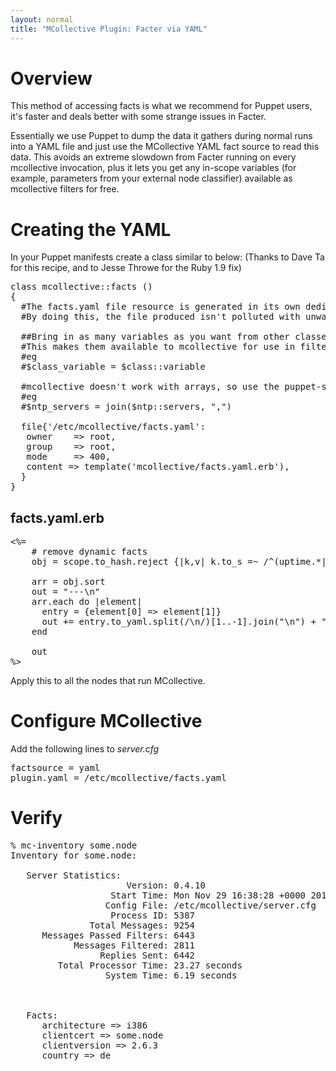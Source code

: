 ```yaml
---
layout: normal
title: "MCollective Plugin: Facter via YAML"
---
```


# Overview


This method of accessing facts is what we recommend for Puppet users, it's faster and deals better with some strange issues in Facter.

Essentially we use Puppet to dump the data it gathers during normal runs into a YAML file and just use the MCollective YAML fact source to read this data.  This avoids an extreme slowdown from Facter running on every mcollective invocation, plus it lets you get any in-scope variables (for example, parameters from your external node classifier) available as mcollective filters for free. 

# Creating the YAML

In your Puppet manifests create a class similar to below: (Thanks to Dave Ta for this recipe, and to Jesse Throwe for the Ruby 1.9 fix)

<pre>
class mcollective::facts ()
{
  #The facts.yaml file resource is generated in its own dedicated class
  #By doing this, the file produced isn't polluted with unwanted in scope class variables.
 
  ##Bring in as many variables as you want from other classes here.
  #This makes them available to mcollective for use in filters.
  #eg
  #$class_variable = $class::variable
 
  #mcollective doesn't work with arrays, so use the puppet-stdlib join function
  #eg
  #$ntp_servers = join($ntp::servers, ",")
 
  file{'/etc/mcollective/facts.yaml':
   owner    => root,
   group    => root,
   mode     => 400,
   content => template('mcollective/facts.yaml.erb'),
  }
}
</pre>


## facts.yaml.erb
<pre>
<%=
    # remove dynamic facts
    obj = scope.to_hash.reject {|k,v| k.to_s =~ /^(uptime.*|rubysitedir|_timestamp|memoryfree.*|swapfree.*|title|name|caller_module_name|module_name)$/ }

    arr = obj.sort
    out = "---\n"
    arr.each do |element|
      entry = {element[0] => element[1]}
      out += entry.to_yaml.split(/\n/)[1..-1].join("\n") + "\n"
    end

    out
%>
</pre>

Apply this to all the nodes that run MCollective.

# Configure MCollective

Add the following lines to <em>server.cfg</em>

<pre>
factsource = yaml
plugin.yaml = /etc/mcollective/facts.yaml
</pre>

# Verify

<pre>
% mc-inventory some.node
Inventory for some.node:

   Server Statistics:
                      Version: 0.4.10
                   Start Time: Mon Nov 29 16:38:28 +0000 2010
                  Config File: /etc/mcollective/server.cfg
                   Process ID: 5387
               Total Messages: 9254
      Messages Passed Filters: 6443
            Messages Filtered: 2811
                 Replies Sent: 6442
         Total Processor Time: 23.27 seconds
                  System Time: 6.19 seconds

<snip>

   Facts:
      architecture => i386
      clientcert => some.node
      clientversion => 2.6.3
      country => de
</pre>
